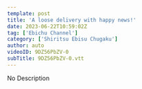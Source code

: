 ```yaml
---
template: post
title: 'A loose delivery with happy news!'
date: 2023-06-22T10:59:02Z
tag: ['Ebichu Channel']
category: ['Shiritsu Ebisu Chugaku']
author: auto 
videoID: 9DZ56PbZV-0
subTitle: 9DZ56PbZV-0.vtt
---
```

No Description